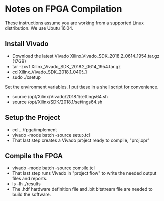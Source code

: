 # Notes on FPGA Compilation
These instructions assume you are working from a supported Linux distribution.  We use Ubutu 16.04.
## Install Vivado
- Download the latest Vivado Xilinx_Vivado_SDK_2018.2_0614_1954.tar.gz (17GB)
- tar -zxvf Xilinx_Vivado_SDK_2018.2_0614_1954.tar.gz
- cd Xilinx_Vivado_SDK_2018.1_0405_1
- sudo ./xsetup

Set the environment variables. I put these in a shell script for convenience.
- source /opt/Xilinx/Vivado/2018.1/settings64.sh
- source /opt/Xilinx/SDK/2018.1/settings64.sh
## Setup the Project
- cd .../fpga/implement
- vivado -mode batch -source setup.tcl
- That last step creates a Vivado project ready to compile, "proj.xpr"
## Compile the FPGA
- vivado -mode batch -source compile.tcl
- That last step runs Vivado in "project flow" to write the needed output files and reports.
- ls -lh ./results
- The .hdf hardware definition file and .bit bitstream file are needed to build the software.
